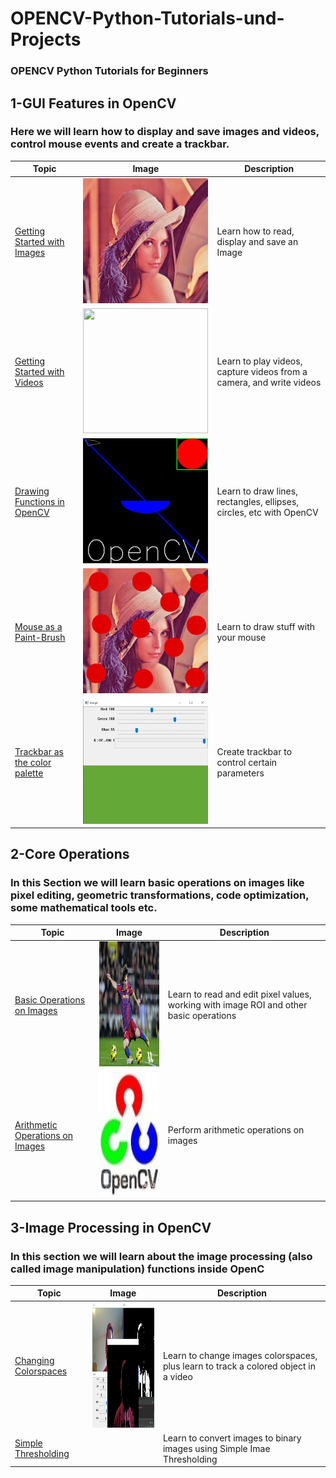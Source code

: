 # OPENCV-Python-Tutorials-und-Projects
### OPENCV Python Tutorials for Beginners 

## 1-GUI Features in OpenCV
### Here we will learn how to display and save images and videos, control mouse events and create a trackbar.
|  Topic        |  Image        |  Description      | 
|  ------------ | ------------  | ------------      |
|[Getting Started with Images](https://github.com/ELMehdiNaor/OPENCV-Python-Tutorials-und-Projekte/blob/main/Basics/Read_Display_Write_Image.py)|<img src="https://github.com/ELMehdiNaor/OPENCV-Python-Tutorials-und-Projekte/blob/main/Resources/lena.png" width="200" height="200">|Learn how to read, display and save an Image|
|[Getting Started with Videos](https://github.com/ELMehdiNaor/OPENCV-Python-Tutorials-und-Projekte/blob/main/GUI_Features_in_OPENCV/Playing_Vid_from_File.py)|<img src="https://github.com/ELMehdiNaor/OPENCV-Python-Tutorials-und-Projekte/blob/main/Resources/testVideo.mp4" width="200"  height="200">|Learn to play videos, capture videos from a camera, and write videos|
|[Drawing Functions in OpenCV](https://github.com/ELMehdiNaor/OPENCV-Python-Tutorials-und-Projekte/blob/main/GUI_Features_in_OPENCV/Drawing_Functions_OpenCV.py)|<img src="https://github.com/ELMehdiNaor/OPENCV-Python-Tutorials-und-Projekte/blob/main/GUI_Features_in_OPENCV/actualImage.jpg" width="200" height="200">|Learn to draw lines, rectangles, ellipses, circles, etc with OpenCV|
|[Mouse as a Paint-Brush](https://github.com/ELMehdiNaor/OPENCV-Python-Tutorials-und-Projekte/blob/main/GUI_Features_in_OPENCV/Mouse_Paint_Brush.py)|<img src="https://github.com/ELMehdiNaor/OPENCV-Python-Tutorials-und-Projekte/blob/main/GUI_Features_in_OPENCV/testImage.png" width="200" height="200">|Learn to draw stuff with your mouse|
|[Trackbar as the color palette](https://github.com/ELMehdiNaor/OPENCV-Python-Tutorials-und-Projekte/blob/main/GUI_Features_in_OPENCV/Trackbar_Color_Palette.py)|<img src="https://github.com/ELMehdiNaor/OPENCV-Python-Tutorials-und-Projekte/blob/main/Resources/Color_Palette.png" width="200"  height="200">|Create trackbar to control certain parameters|

 
## 2-Core Operations
### In this Section we will learn basic operations on images like pixel editing, geometric transformations, code optimization, some mathematical tools etc. 

|  Topic        |  Image        |  Description      | 
|  ------------ | ------------  | ------------      |
|[Basic Operations on Images](https://github.com/ELMehdiNaor/OPENCV-Python-Tutorials-und-Projekte/blob/main/Core%20Operations/Basic_Operations_on_Images/Basic_Operations_on_Images.py)|<img src="https://github.com/ELMehdiNaor/OPENCV-Python-Tutorials-und-Projekte/blob/main/Core%20Operations/Basic_Operations_on_Images/Messi6.jpg" width="200" height="200">|Learn to read and edit pixel values, working with image ROI and other basic operations|
|[Arithmetic Operations on Images](https://github.com/ELMehdiNaor/OPENCV-Python-Tutorials-und-Projekte/blob/main/Core%20Operations/Arithmetic%20Operations%20on%20Images/Arithmetic_Operations_On_Images.py)|<img src="https://github.com/ELMehdiNaor/OPENCV-Python-Tutorials-und-Projekte/blob/main/Core%20Operations/Arithmetic%20Operations%20on%20Images/AOOI.jpg" width="200" height="200">|Perform arithmetic operations on images|


## 3-Image Processing in OpenCV 
### In this section we will learn about the image processing (also called image manipulation) functions inside OpenC
|   Topic       |   Image       |   Description       |
|   ----------- |  ------------ |  --------------     |
|[Changing Colorspaces](https://github.com/ELMehdiNaor/OPENCV-Python-Tutorials-und-Projekte/blob/main/Image_Processing_in_OPENCV/1_Changing_Colorspaces/1_Changing_Colorspaces/Object_Detection_Changing_Colorspaces.py)|<img src ="https://github.com/ELMehdiNaor/OPENCV-Python-Tutorials-und-Projekte/blob/main/Resources/Object_Tracking_Me2.png" width="200" height="200">|Learn to change images colorspaces, plus learn to track a colored object in a video|
|[Simple Thresholding]()||Learn to convert images to binary images using Simple Imae Thresholding|
